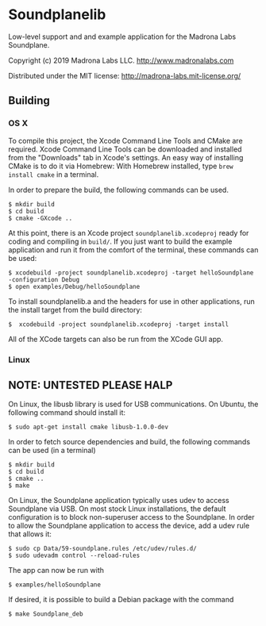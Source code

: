 # Soundplanelib	

Low-level support and and example application for the Madrona Labs Soundplane.

Copyright (c) 2019 Madrona Labs LLC. http://www.madronalabs.com

Distributed under the MIT license: http://madrona-labs.mit-license.org/

## Building

### OS X

To compile this project, the Xcode Command Line Tools and CMake are required.
Xcode Command Line Tools can be downloaded and installed from the "Downloads"
tab in Xcode's settings. An easy way of installing CMake is to do it via
Homebrew: With Homebrew installed, type `brew install cmake` in a terminal.

In order to prepare the build, the following commands can be used. 

    $ mkdir build
    $ cd build
    $ cmake -GXcode ..


At this point, there is an Xcode project `soundplanelib.xcodeproj` ready for coding
and compiling in `build/`. If you just want to build the example application and run it
from the comfort of the terminal, these commands can be used:

    $ xcodebuild -project soundplanelib.xcodeproj -target helloSoundplane -configuration Debug
    $ open examples/Debug/helloSoundplane

To install soundplanelib.a and the headers for use in other applications, run the 
install target from the build directory:

    $  xcodebuild -project soundplanelib.xcodeproj -target install

All of the XCode targets can also be run from the XCode GUI app.

### Linux


## NOTE: UNTESTED PLEASE HALP

On Linux, the libusb library is used for USB communications. On Ubuntu, the following 
command should install it:

    $ sudo apt-get install cmake libusb-1.0.0-dev 

In order to fetch source dependencies and build, the following commands can be
used (in a terminal)

    $ mkdir build
    $ cd build
    $ cmake ..
    $ make

On Linux, the Soundplane application typically uses udev to access Soundplane
via USB. On most stock Linux installations, the default configuration is to block
non-superuser access to the Soundplane. In order to allow the Soundplane
application to access the device, add a udev rule that allows it:

    $ sudo cp Data/59-soundplane.rules /etc/udev/rules.d/
    $ sudo udevadm control --reload-rules

The app can now be run with

    $ examples/helloSoundplane

If desired, it is possible to build a Debian package with the command

    $ make Soundplane_deb
